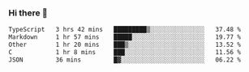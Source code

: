 ### Hi there 👋

<!--
**WShiBin/WShiBin** is a ✨ _special_ ✨ repository because its `README.md` (this file) appears on your GitHub profile.

Here are some ideas to get you started:

- 🔭 I’m currently working on ...
- 🌱 I’m currently learning ...
- 👯 I’m looking to collaborate on ...
- 🤔 I’m looking for help with ...
- 💬 Ask me about ...
- 📫 How to reach me: ...
- 😄 Pronouns: ...
- ⚡ Fun fact: ...
-->

<!--START_SECTION:waka-->

```txt
TypeScript   3 hrs 42 mins   █████████▒░░░░░░░░░░░░░░░   37.48 %
Markdown     1 hr 57 mins    █████░░░░░░░░░░░░░░░░░░░░   19.77 %
Other        1 hr 20 mins    ███▒░░░░░░░░░░░░░░░░░░░░░   13.52 %
C            1 hr 8 mins     ███░░░░░░░░░░░░░░░░░░░░░░   11.56 %
JSON         36 mins         █▓░░░░░░░░░░░░░░░░░░░░░░░   06.22 %
```

<!--END_SECTION:waka-->

